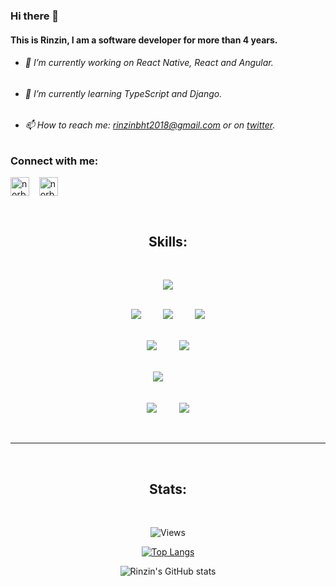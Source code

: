 ### **Hi there** 👋
#### This is Rinzin, I am a software developer for more than 4 years.
- ###### 🔭 I’m currently working on React Native, React and Angular.
- ###### 🌱 I’m currently learning TypeScript and Django.
- ###### 📫 How to reach me: rinzinbht2018@gmail.com or on [twitter](https://twitter.com/RinzinNorbu10/).

### Connect with me:
<p align="left">
  <a href="https://www.linkedin.com/in/rinzin-norbu-6638a51a7/" target="blank"><img align="center" src="https://cdn.jsdelivr.net/npm/simple-icons@3.0.1/icons/linkedin.svg" alt="norbu.rinzin" height="30" width="30" /></a> &nbsp;&nbsp;
  <a href="https://twitter.com/RinzinNorbu10" target="blank"><img align="center" src="https://cdn.jsdelivr.net/npm/simple-icons@3.0.1/icons/twitter.svg" alt="norbu_rinzin" height="30" width="30" /></a> &nbsp;&nbsp;
</p>

<br><h2 align="center">Skills:</h2><br>

<p>
<div align="center">
  <img src="https://img.shields.io/badge/-HTML-ff6600?style=for-the-badge&logo=html5&logoColor=ff6600&labelColor=282828">
  
  <br><img src="https://img.shields.io/badge/-CSS-264ee4?style=for-the-badge&logo=css3&logoColor=264ee4&labelColor=282828">&nbsp;&nbsp;&nbsp;&nbsp;&nbsp;&nbsp;&nbsp;&nbsp;
  <img src="https://img.shields.io/badge/-Sass-bf4080?style=for-the-badge&logo=sass&logoColor=bf4080&labelColor=282828">&nbsp;&nbsp;&nbsp;&nbsp;&nbsp;&nbsp;&nbsp;&nbsp;
  <img src="https://img.shields.io/badge/-Bootstrap-860afb?style=for-the-badge&logo=bootstrap&logoColor=860afb&labelColor=282828">

<br><img src="https://img.shields.io/badge/-JavaScript-f7df1e?style=for-the-badge&logo=javascript&logoColor=f7df1e&labelColor=282828">&nbsp;&nbsp;&nbsp;&nbsp;&nbsp;&nbsp;&nbsp;&nbsp;
<img src="https://img.shields.io/badge/-React-5cd9ff?style=for-the-badge&logo=react&logoColor=5cd9ff&labelColor=282828">

<br><img src="https://img.shields.io/badge/-React Native-787cb4?style=for-the-badge&logo=react&logoColor=787cb4&labelColor=282828">&nbsp;&nbsp;&nbsp;&nbsp;&nbsp;&nbsp;&nbsp;&nbsp;

<br><img src="https://img.shields.io/badge/-SQL-eee?style=for-the-badge&logo=mysql&logoColor=eee&labelColor=282828">&nbsp;&nbsp;&nbsp;&nbsp;&nbsp;&nbsp;&nbsp;&nbsp;
<img src="https://img.shields.io/badge/-Git-f05030?style=for-the-badge&logo=git&logoColor=f05030&labelColor=282828">

</div>
</p><br>

<hr>

<br><h2 align="center">Stats:</h2><br>

<div align="center">

![Views](https://komarev.com/ghpvc/?username=Rinzin2018&label=Profile+visitors:)

[![Top Langs](https://github-readme-stats.vercel.app/api/top-langs/?username=Rinzin2018&layout=compact&theme=dark)](https://github.com/jrmydix)

![Rinzin's GitHub stats](https://github-readme-stats.vercel.app/api?username=Rinzin2018&count_private=true&show_icons=true&theme=dark&hide=issues)

</div><br>
